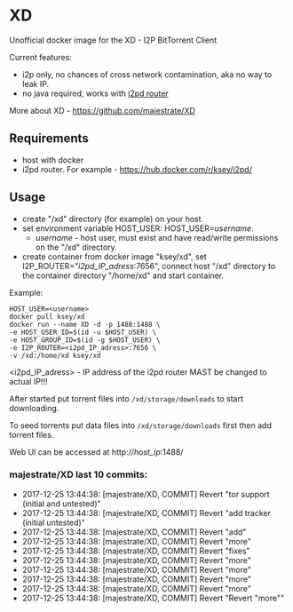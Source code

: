 # XD
Unofficial docker image for the XD - I2P BitTorrent Client

Current features:

* i2p only, no chances of cross network contamination, aka no way to leak IP.
* no java required, works with [i2pd router](https://github.com/purplei2p/i2pd)

More about XD - https://github.com/majestrate/XD

## Requirements

* host with docker
* i2pd router. For example - https://hub.docker.com/r/ksey/i2pd/

## Usage

* create "/xd" directory (for example) on your host.
* set environment variable HOST_USER: HOST_USER=*username*.
  - *username* - host user, must exist and have read/write permissions on the "/xd" directory.
* create container from docker image "ksey/xd", set I2P_ROUTER="*i2pd_IP_adress*:7656", connect host "/xd" directory to the container directory "/home/xd" and start container.

Example:
```
HOST_USER=<username>
docker pull ksey/xd
docker run --name XD -d -p 1488:1488 \
-e HOST_USER_ID=$(id -u $HOST_USER) \
-e HOST_GROUP_ID=$(id -g $HOST_USER) \
-e I2P_ROUTER=<i2pd_IP_adress>:7656 \
-v /xd:/home/xd ksey/xd

```
<i2pd_IP_adress> - IP address of the i2pd router MAST be changed to actual IP!!!

After started put torrent files into `/xd/storage/downloads` to start downloading.

To seed torrents put data files into `/xd/storage/downloads` first then add torrent files.

Web UI can be accessed at http://*host_ip*:1488/








### majestrate/XD last 10 commits:
* 2017-12-25 13:44:38: [majestrate/XD, COMMIT] Revert "tor support (initial and untested)"
* 2017-12-25 13:44:38: [majestrate/XD, COMMIT] Revert "add tracker (initial untested)"
* 2017-12-25 13:44:38: [majestrate/XD, COMMIT] Revert "add"
* 2017-12-25 13:44:38: [majestrate/XD, COMMIT] Revert "more"
* 2017-12-25 13:44:38: [majestrate/XD, COMMIT] Revert "fixes"
* 2017-12-25 13:44:38: [majestrate/XD, COMMIT] Revert "more"
* 2017-12-25 13:44:38: [majestrate/XD, COMMIT] Revert "more"
* 2017-12-25 13:44:38: [majestrate/XD, COMMIT] Revert "more"
* 2017-12-25 13:44:38: [majestrate/XD, COMMIT] Revert "more"
* 2017-12-25 13:44:38: [majestrate/XD, COMMIT] Revert "Revert "more""
